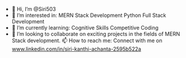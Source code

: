  - 👋 Hi, I’m @Siri503
  -  👀 I’m interested in:
        MERN Stack Development
        Python Full Stack Development
  - 🌱 I’m currently learning:
        Cognitive Skills
        Competitive Coding
  - 💼 I’m looking to collaborate on exciting projects in the fields of MERN Stack development.
    📫 How to reach me: Connect with me on www.linkedin.com/in/siri-kanthi-achanta-2595b522a
<!---
Siri503/Siri503 is a ✨ special ✨ repository because its `README.md` (this file) appears on your GitHub profile.
You can click the Preview link to take a look at your changes.
--->
